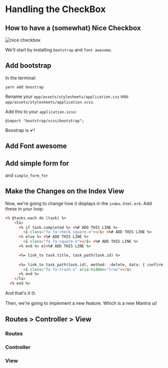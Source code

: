 # Handling the CheckBox

## How to have a (somewhat) Nice Checkbox

![nice checkbox](https://i.imgur.com/aOBqV5h.png)

We'll start by installing `bootstrap` and `font awesome`.

## Add bootstrap
In the terminal:

`yarn add boostrap`

Rename your `app/assets/stylesheets/application.css` into `app/assets/stylesheets/application.scss`.

Add this to your `application.scss`:

`@import "bootstrap/scss/bootstrap";`

Boostrap is ✔!

## Add Font awesome

## Add simple form for
 and `simple_form_for`

 
## Make the Changes on the Index View

Now, we're going to change how it displays in the `index.html.erb`. Add these in your loop:

```html
<% @tasks.each do |task| %>
    <li>
      <% if task.completed %> <%# ADD THIS LINE %>
        <i class="fa fa-check-square-o"></i> <%# ADD THIS LINE %>
      <% else %> <%# ADD THIS LINE %>
        <i class="fa fa-square-o"></i> <%# ADD THIS LINE %>
      <% end %> e]<%# ADD THIS LINE %>

      <%= link_to task.title, task_path(task.id) %>
      
      <%= link_to task_path(task.id), method: :delete, data: { confirm: "Delete #{task.title}?" } do %>
        <i class="fa fa-trash-o" aria-hidden="true"></i>
      <% end %>
    </li>
  <% end %>
```

And that's it 🤓.




Then, we're going to implement a new feature.
Which is a new Mantra 🕉!

## Routes > Controller > View

### Routes
### Controller
### View

